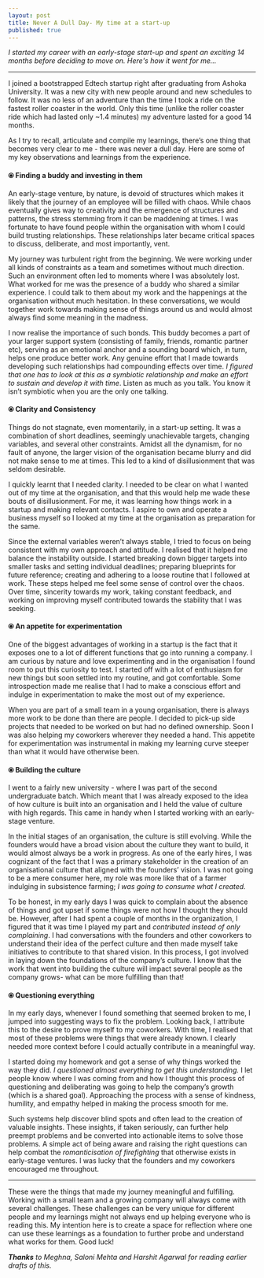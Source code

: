 ```yaml
---
layout: post
title: Never A Dull Day- My time at a start-up
published: true
---
```

_I started my career with an early-stage start-up and spent an exciting 14 months before deciding to move on. Here's how it went for me..._

----

I joined a bootstrapped Edtech startup right after graduating from Ashoka University. It was a new city with new people around and new schedules to follow. It was no less of an adventure  than the time I took a ride on the fastest roller coaster in the world. Only this time (unlike the roller coaster ride which had lasted only ~1.4 minutes) my adventure lasted for a good 14 months.

As I try to recall, articulate and compile my learnings, there’s one thing that becomes very clear to me - there was never a dull day. Here are some of my key observations and learnings from the experience.

#### ⦿ Finding a buddy and investing in them

An early-stage venture, by nature, is devoid of structures which makes it likely that the journey of an employee will be filled with chaos. While chaos eventually gives way to creativity and the emergence of structures and patterns, the stress stemming from it can be maddening at times. I was fortunate to have found people within the organisation with whom I could build trusting relationships. These relationships later became critical spaces to discuss, deliberate, and most importantly, vent.

My journey was turbulent right from the beginning. We were working under all kinds of constraints as a team and sometimes without much direction. Such an environment often led to moments where I was absolutely lost. What worked for me was the presence of a buddy who shared a similar experience. I could talk to them about my work and the happenings at the organisation without much hesitation. In these conversations, we would together work towards making sense of things around us and would almost always find some meaning in the madness. 


I now realise the importance of such bonds. This buddy becomes a part of your larger support system (consisting of family, friends, romantic partner etc), serving as an emotional anchor and a sounding board which, in turn, helps one produce better work. Any genuine effort that I made towards developing such relationships had compounding effects over time. _I figured that one has to look at this  as a symbiotic relationship and make an effort to sustain and develop it with time_. Listen as much as you talk. You know it isn’t symbiotic when you are the only one talking.

#### ⦿ Clarity and Consistency

Things do not stagnate, even momentarily, in a start-up setting. It was a combination of short deadlines, seemingly unachievable targets, changing variables, and several other constraints. Amidst all the dynamism, for no fault of anyone, the larger vision of the organisation became blurry and did not make sense to me at times. This led to a kind of disillusionment that was seldom desirable.

I quickly learnt that I needed clarity. I needed to be clear on what I wanted out of my time at the organisation, and that this would help me wade these bouts of disillusionment. For me, it was learning how things work in a startup and making relevant contacts. I aspire to own and operate a business myself so I looked at my time at the organisation as preparation for the same. 


Since the external variables weren’t always stable, I tried to focus on being consistent with my own approach and attitude. I realised that it helped me balance the instability outside. I started breaking down bigger targets into smaller tasks and setting individual deadlines; preparing blueprints for future reference; creating and adhering to a loose routine that I followed at work. These steps helped me feel some sense of control over the chaos. Over time, sincerity towards my work, taking constant feedback, and working on improving myself contributed towards the stability that I was seeking. 


#### ⦿ An appetite for experimentation

One of the biggest advantages of working in a startup is the fact that it exposes one to a lot of different functions that go into running a company. I am curious by nature and love experimenting and in the organisation I found room to put this curiosity to test. I started off with a lot of enthusiasm for new things but soon settled into my routine, and got comfortable. Some introspection made me realise that I had to make a conscious effort and indulge in experimentation to make the most out of my experience.

When you are part of a small team in a young organisation, there is always more work to be done than there are people. I decided to pick-up side projects that needed to be worked on but had no defined ownership. Soon I was also helping my coworkers wherever they needed a hand. This appetite for experimentation was instrumental in making my learning curve steeper than what it would have otherwise been.

#### ⦿ Building the culture

I went to a fairly new university - where I was part of the second undergraduate batch. Which meant that I was already exposed to the idea of how culture is built into an organisation and I held the value of culture with high regards. This came in handy when I started working with an early-stage venture.

In the initial stages of an organisation, the culture is still evolving. While the founders would have a broad vision about the culture they want to build, it would almost always be a work in progress. As one of the early hires, I was cognizant of the fact that I was a primary stakeholder in the creation of an organisational culture that aligned with the founders’ vision. I was not going to be a mere consumer here, my role was more like that of a farmer indulging in subsistence farming; _I was going to consume what I created._

To be honest, in my early days I was quick to complain about the absence of things and got upset if some things were not how I thought they should be. However, after I had spent a couple of months in the organization, I figured that it was time I played my part and _contributed instead of only complaining_. I  had conversations with the founders and other coworkers to understand their idea of the perfect culture and then made myself take initiatives to contribute to that shared vision. In this process, I got involved in laying down the foundations of the company’s culture. I know that the work that went into building the culture will impact several people as the company grows- what can be more fulfilling than that!


#### ⦿ Questioning everything

In my early days, whenever I found something that seemed broken to me, I jumped into suggesting ways to fix the problem. Looking back, I attribute this to the desire to prove myself to my coworkers. With time, I realised that most of these problems were things that were already known. I clearly needed more context before I could actually contribute in a meaningful way.

I started doing my homework and got a sense of why things worked the way they did. _I questioned almost everything to get this understanding._ I let people know where I was coming from and how I thought this process of questioning and deliberating was going to help the company’s growth (which is a shared goal). Approaching the process with a sense of kindness, humility, and empathy helped in making the process smooth for me.

Such systems help discover blind spots and often lead to the creation of valuable insights. These insights, if taken seriously, can further help preempt problems and be converted into actionable items to solve those problems. A simple act of being aware and raising the right questions can help combat the _romanticisation of firefighting_ that otherwise exists in early-stage ventures. I was lucky that the founders and my coworkers encouraged me throughout. 

----

These were the things that made my journey meaningful and fulfilling. Working with a small team and a growing company will always come with several challenges. These challenges can be very unique for different people and my learnings might not always end up helping everyone who is reading this. My intention here is to create a space for reflection where one can use these learnings as a foundation to further probe and understand what works for them. Good luck!







_**Thanks** to Meghna, Saloni Mehta and Harshit Agarwal for reading earlier drafts of this._
